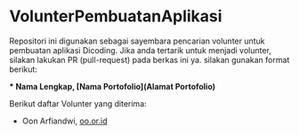 # VolunterPembuatanAplikasi
Repositori ini digunakan sebagai sayembara pencarian volunter untuk pembuatan aplikasi Dicoding. Jika anda tertarik untuk menjadi volunter, silakan lakukan PR (pull-request) pada berkas ini ya. silakan gunakan format berikut: 

**\* Nama Lengkap, [Nama Portofolio](Alamat Portofolio)**

Berikut daftar Volunter yang diterima:

* Oon Arfiandwi, [oo.or.id](https://oo.or.id)
